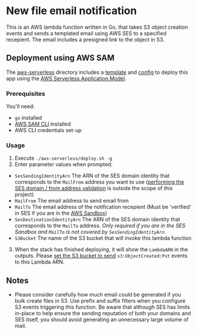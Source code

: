 # New file email notification

This is an AWS lambda function written in Go, that takes S3 object creation events and sends a templated email using AWS SES to a specified recepient. The email includes a presigned link to the object in S3.

## Deployment using AWS SAM

The [aws-serverless](./aws-serverless) directory includes a [template](./aws-serverless/template.yml) and [config](./aws-serverless/samconfig.toml) to deploy this app using the [AWS Serverless Application Model](https://docs.aws.amazon.com/serverless-application-model/latest/developerguide/what-is-sam.html).

### Prerequisites

You'll need:

 - `go` installed
 - [AWS SAM CLI](https://docs.aws.amazon.com/serverless-application-model/latest/developerguide/serverless-sam-cli-install.html) installed
 - AWS CLI credentials set-up

### Usage

 1. Execute `./aws-serverless/deploy.sh -g`
 2. Enter parameter values when prompted:
   - `SesSendingIdentityArn` The ARN of the SES domain identity that corresponds to the `MailFrom` address you want to use ([performing the SES domain / from address validation](https://docs.aws.amazon.com/ses/latest/DeveloperGuide/verify-addresses-and-domains.html) is outside the scope of this project)
   - `MailFrom` The email address to send email from
   - `MailTo` The email address of the notification recepient (Must be 'verified' in SES if you are in the [AWS Sandbox](https://docs.aws.amazon.com/ses/latest/DeveloperGuide/request-production-access.html)) 
   - `SesDestinationIdentityArn` The ARN of the SES domain identity that corresponds to the `MailTo` address. *Only required if you are in the SES Sandbox and `MailTo` is not covered by `SesSendingIdentityArn`*.
   - `S3Bucket` The name of the S3 bucket that will invoke this lambda function
 3. When the stack has finished deploying, it will show the `LambdaARN` in the outputs. Please [set the S3 bucket to send](https://docs.aws.amazon.com/AmazonS3/latest/userguide/enable-event-notifications.html) `s3:ObjectCreated:Put` events to this Lambda ARN.

## Notes

 - Please consider carefully how much email could be generated if you bulk create files in S3. Use prefix and suffix filters when you configure S3 events triggering this function. Be aware that although SES has limits in-place to help ensure the sending reputation of both your domains and SES itself, you should avoid generating an unnecessary large volume of mail.
